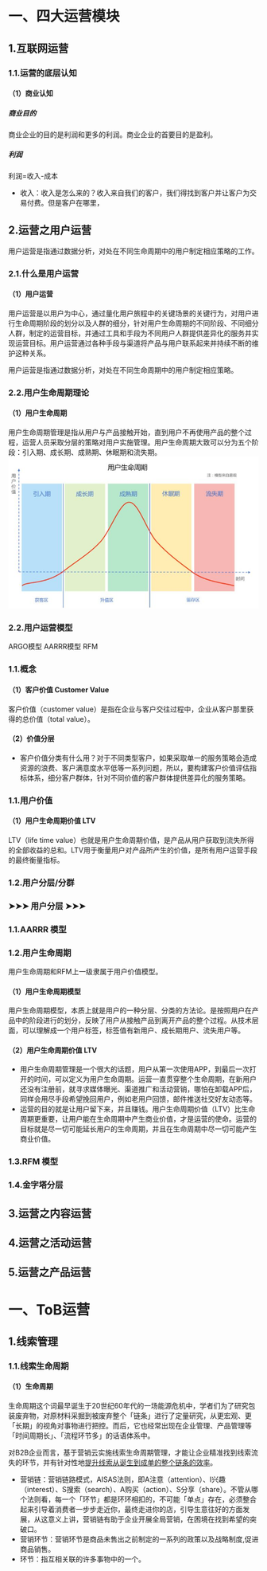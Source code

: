 # 一、四大运营模块
## 1.互联网运营

### 1.1.运营的底层认知
#### （1）商业认知

##### 商业目的
商业企业的目的是利润和更多的利润。商业企业的首要目的是盈利。

##### 利润
利润=收入-成本
- 收入：收入是怎么来的？收入来自我们的客户，我们得找到客户并让客户为交易付费。但是客户在哪里，

## 2.运营之用户运营
用户运营是指通过数据分析，对处在不同生命周期中的用户制定相应策略的工作。

### 2.1.什么是用户运营
#### （1）用户运营
用户运营是以用户为中心，通过量化用户旅程中的关键场景的关键行为，对用户进行生命周期阶段的划分以及人群的细分，针对用户生命周期的不同阶段、不同细分人群，制定的运营目标，并通过工具和手段为不同用户人群提供差异化的服务并实现运营目标。用户运营通过各种手段与渠道将产品与用户联系起来并持续不断的维护这种关系。

用户运营是指通过数据分析，对处在不同生命周期中的用户制定相应策略。

### 2.2.用户生命周期理论
#### （1）用户生命周期
用户生命周期管理是指从用户与产品接触开始，直到用户不再使用产品的整个过程，运营人员采取分层的策略对用户实施管理。用户生命周期大致可以分为五个阶段：引入期、成长期、成熟期、休眠期和流失期。
![用户生命周期](img/用户生命周期1.jpg)

### 2.2.用户运营模型
ARGO模型
AARRR模型
RFM


### 1.1.概念
#### （1）客户价值 Customer Value

客户价值（customer value）是指在企业与客户交往过程中，企业从客户那里获得的总价值（total value）。

#### （2）价值分层

- 客户价值分类有什么用？对于不同类型客户，如果采取单一的服务策略会造成资源的浪费、客户满意度水平低等一系列问题，所以，要构建客户价值评估指标体系，细分客户群体，针对不同价值的客户群体提供差异化的服务策略。

### 1.1.用户价值
#### （1）用户生命周期价值 LTV
LTV（life time value）也就是用户生命周期价值，是产品从用户获取到流失所得的全部收益的总和。LTV用于衡量用户对产品所产生的价值，是所有用户运营手段的最终衡量指标。

### 1.2.用户分层/分群


### ➤➤➤ 用户分层 ➤➤➤
### 1.1.AARRR 模型
### 1.2.用户生命周期
用户生命周期和RFM上一级隶属于用户价值模型。



#### （1）用户生命周期模型
用户生命周期模型，本质上就是用户的一种分层、分类的方法论。是按照用户在产品中的阶段进行的划分，反映了用户从接触产品到离开产品的整个过程。从技术层面，可以理解成一个用户标签，标签值有新用户、成长期用户、流失用户等。


#### （2）用户生命周期价值 LTV
- 用户生命周期管理是一个很大的话题，用户从第一次使用APP，到最后一次打开的时间，可以定义为用户生命周期。运营一直贯穿整个生命周期，在新用户还没有注册前，就寻求媒体曝光、渠道推广和活动营销，哪怕在卸载APP后，同样会用尽手段希望挽回用户，例如老用户回馈，邮件推送社交好友动态等。
- 运营的目的就是让用户留下来，并且赚钱。用户生命周期价值（LTV）比生命周期更重要，让用户能在生命周期中产生商业价值，才是运营的使命。运营的目标就是尽一切可能延长用户的生命周期，并且在生命周期中尽一切可能产生商业价值。



### 1.3.RFM 模型
### 1.4.金字塔分层


## 3.运营之内容运营
## 4.运营之活动运营
## 5.运营之产品运营

# 一、ToB运营
## 1.线索管理
### 1.1.线索生命周期
#### （1）生命周期
生命周期这个词最早诞生于20世纪60年代的一场能源危机中，学者们为了研究包装废弃物，对原材料采掘到被废弃整个「链条」进行了定量研究，从更宏观、更「长期」的视角对事物进行把控。而后，它也经常出现在企业管理、产品管理等「时间周期长」、「流程环节多」的话语体系中。 

对B2B企业而言，基于营销云实施线索生命周期管理，才能让企业精准找到线索流失的环节，并有针对性地<u>提升线索从诞生到成单的整个链条的效率</u>。

- 营销链：营销链路模式，AISAS法则，即A注意（attention）、I兴趣（interest）、S搜索（search）、A购买（action）、S分享（share）。不管从哪个法则看，每一个「环节」都是环环相扣的，不可能「单点」存在，必须整合起来引导着消费者一步步走近你，最终走进你的店，引导生意往好的方面发展，从这意义上讲，营销链有助于企业开展全局营销，在困境在找到希望的突破口。
- 营销环节：营销环节是商品未售出之前制定的一系列的政策以及战略制度,促进商品销售。
- 环节：指互相关联的许多事物中的一个。

